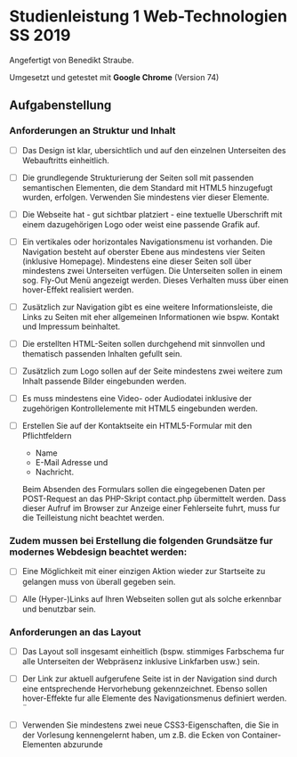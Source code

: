 # Studienleistung 1 Web-Technologien SS 2019
Angefertigt von Benedikt Straube.

Umgesetzt und getestet mit **Google Chrome** (Version 74)

## Aufgabenstellung
### Anforderungen an Struktur und Inhalt
- [ ] Das Design ist klar, ubersichtlich und auf den einzelnen Unterseiten des Webauftritts einheitlich.

- [ ] Die grundlegende Strukturierung der Seiten soll mit passenden semantischen Elementen,
die dem Standard mit HTML5 hinzugefugt wurden, erfolgen.
Verwenden Sie mindestens vier dieser Elemente.

- [ ] Die Webseite hat - gut sichtbar platziert - eine textuelle Uberschrift mit einem dazugehörigen Logo
oder weist eine passende Grafik auf.

- [ ] Ein vertikales oder horizontales Navigationsmenu ist vorhanden.
Die Navigation besteht auf oberster Ebene aus mindestens vier Seiten (inklusive Homepage).
Mindestens eine dieser Seiten soll über mindestens zwei Unterseiten verfügen.
Die Unterseiten sollen in einem sog. Fly-Out Menü angezeigt werden.
Dieses Verhalten muss über einen hover-Effekt realisiert werden.

- [ ] Zusätzlich zur Navigation gibt es eine weitere Informationsleiste, die Links zu
Seiten mit eher allgemeinen Informationen wie bspw. Kontakt und Impressum
beinhaltet.

- [ ] Die erstellten HTML-Seiten sollen durchgehend mit sinnvollen und thematisch passenden Inhalten gefullt sein.

- [ ] Zusätzlich zum Logo sollen auf der Seite mindestens zwei weitere zum Inhalt passende Bilder eingebunden werden.

- [ ] Es muss mindestens eine Video- oder Audiodatei inklusive der zugehörigen Kontrollelemente
mit HTML5 eingebunden werden.

- [ ] Erstellen Sie auf der Kontaktseite ein HTML5-Formular mit den Pflichtfeldern
  - Name
  - E-Mail Adresse und
  - Nachricht.
  
  Beim Absenden des Formulars sollen die eingegebenen Daten per POST-Request an das PHP-Skript contact.php
  übermittelt werden. Dass dieser Aufruf im Browser zur Anzeige einer Fehlerseite fuhrt,
  muss fur die Teilleistung nicht beachtet werden.
  
### Zudem mussen bei Erstellung die folgenden Grundsätze fur modernes Webdesign beachtet werden:
- [ ] Eine Möglichkeit mit einer einzigen Aktion wieder zur Startseite zu gelangen muss von überall gegeben sein.

- [ ] Alle (Hyper-)Links auf Ihren Webseiten sollen gut als solche erkennbar und benutzbar sein.

### Anforderungen an das Layout
- [ ] Das Layout soll insgesamt einheitlich (bspw. stimmiges Farbschema fur alle Unterseiten
der Webpräsenz inklusive Linkfarben usw.) sein.

- [ ] Der Link zur aktuell aufgerufene Seite ist in der Navigation sind durch eine entsprechende Hervorhebung
gekennzeichnet. Ebenso sollen hover-Effekte fur alle Elemente des Navigationsmenus definiert werden. ¨

- [ ] Verwenden Sie mindestens zwei neue CSS3-Eigenschaften,
die Sie in der Vorlesung kennengelernt haben, um z.B. die Ecken von Container-Elementen abzurunde

